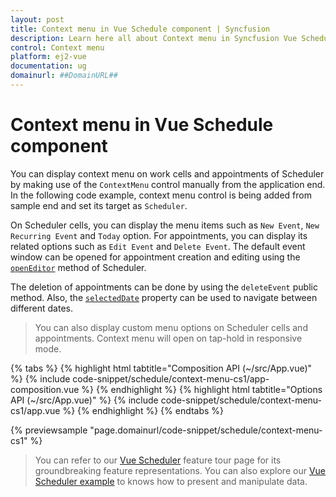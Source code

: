 ```yaml
---
layout: post
title: Context menu in Vue Schedule component | Syncfusion
description: Learn here all about Context menu in Syncfusion Vue Schedule component of Syncfusion Essential JS 2 and more.
control: Context menu 
platform: ej2-vue
documentation: ug
domainurl: ##DomainURL##
---
```


# Context menu in Vue Schedule component

You can display context menu on work cells and appointments of Scheduler by making use of the `ContextMenu` control manually from the application end. In the following code example, context menu control is being added from sample end and set its target as `Scheduler`.

On Scheduler cells, you can display the menu items such as `New Event`, `New Recurring Event` and `Today` option. For appointments, you can display its related options such as `Edit Event` and `Delete Event`. The default event window can be opened for appointment creation and editing using the [`openEditor`](../api/schedule/#openeditor) method of Scheduler.

The deletion of appointments can be done by using the `deleteEvent` public method. Also, the [`selectedDate`](../api/schedule/#selecteddate) property can be used to navigate between different dates.

> You can also display custom menu options on Scheduler cells and appointments. Context menu will open on tap-hold in responsive mode.

{% tabs %}
{% highlight html tabtitle="Composition API (~/src/App.vue)" %}
{% include code-snippet/schedule/context-menu-cs1/app-composition.vue %}
{% endhighlight %}
{% highlight html tabtitle="Options API (~/src/App.vue)" %}
{% include code-snippet/schedule/context-menu-cs1/app.vue %}
{% endhighlight %}
{% endtabs %}
        
{% previewsample "page.domainurl/code-snippet/schedule/context-menu-cs1" %}

> You can refer to our [Vue Scheduler](https://www.syncfusion.com/vue-components/vue-scheduler) feature tour page for its groundbreaking feature representations. You can also explore our [Vue Scheduler example](https://ej2.syncfusion.com/vue/demos/#/material/schedule/overview.html) to knows how to present and manipulate data.